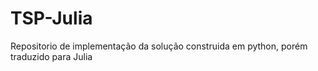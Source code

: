 # TSP-Julia
Repositorio de implementação da solução construida em python, porém traduzido para Julia
